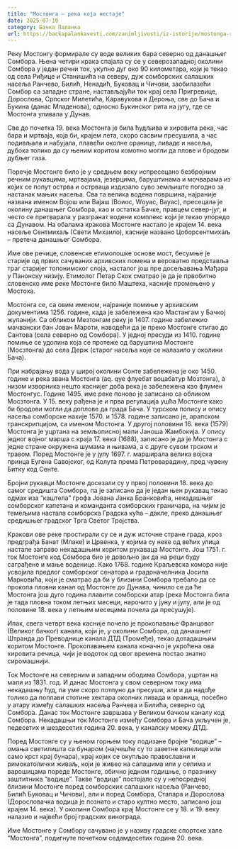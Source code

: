 ```yaml
---
title: "Мостонга – река која нестаје"
date: 2025-07-10
category: Бачка Паланка
url: https://backapalankavesti.com/zanimljivosti/iz-istorije/mostonga-reka-koja-nestaje2/
---
```


Реку Мостонгу формирале су воде великих бара северно од данашњег Сомбора. Њена четири крака спајала су се у северозападној околини Сомбора у један речни ток, укупно дуг око 90 километара, који је текао од села Риђице и Станишића на северу, дуж сомборских салашких насеља Ранчево, Билић, Ненадић, Буковац и Чичови, заобилазећи Сомбор са западне стране, настављајући ток крај села Пригревице, Дорослова, Српског Милетића, Каравукова и Дероња, све до Бача и Букина (данас Младенова), односно Букинског рита на југу, где се Мостонга уливала у Дунав.

Све до почетка 19. века Мостонга је била ћудљива и хировита река, час бара и мртваја, која би, крајем лета, скоро сасвим пресушила, а час подивљала и набујала, плавећи околне оранице, ливаде и насеља, дубока толико да су њеним коритом комотно могли да плове и бродови дубљег газа.

Поречје Мостонге било је у средњем веку испресецано безбројним речним рукавцима, мртвајама, језерцима, баруштинама и мочварама из којих се попут острва и острваца издизало суво земљиште погодно за настанак мањих насеља. Сва та велика водена површина, најраније названа именом Војош или Вајаш (Воиос, Wоyас, Ваyас), пресецала је околину данашњег Сомбора, као и остатка Бачке, правцем север-југ, и често се претварала у разгранат водени комплекс који је текао упоредо са Дунавом. На обалама кракова Мостонге настало је крајем 14. века насеље Сентмихаљ (Свети Михаило), касније названо Цоборсентмихаљ – претеча данашњег Сомбора.

Име ове речице, словенске етимолошке основе мост, бесумње је старије од првих сачуваних архивских помена и вероватно представља траг старијег топонимског слоја, насталог још пре досељавања Мађара у Панонску низију. Етимолог Петар Скок сматрао је да је првобитно словенско име реке Мостонге било Маштеха, касније промењено у Мостоха.

Мостонга се, са овим именом, најраније помиње у архивским документима 1256. године, када је забележена као Мастангам у Бачкој жупанији. Са обликом Мезтонгам реку је 1407. године забележио мачвански бан Јован Мароти, наводећи да је преко Мостонге стигао до Сантова (села северно од Сомбора). У једној пресуди из 1410. године помиње се удолина која се протеже од баруштина Мостонге (Мосзтонга) до села Держ (старог насеља које се налазило у околини Бача).

При набрајању вода у широј околини Сонте забележена је око 1450. године и река звана Мостонга (аq. qуе флуебат воцабатур Мозтонга), а низом изворника нешто каснијег доба река је забележена као флумен Мостонгус. Године 1495. име реке поново је записано са обликом Мосзтонга. У 15. веку рађена је и прва регулација ушћа Мостонге како би бродови могли да доплове да града Бача. У турском попису и опису насеља сомборске нахије 1570. и 1578. године записано је, арапском транскрипцијом, са именом Мостонга. У другој половини 16. века (1579) Мостонга је уцртана на земљописној мапи Јаноша Жамбокија. У опису једног војног марша с краја 17. века (1688), записано је да је Мостонга с једне стране окружена шумама и њивама, а с друге сувом трском и травом. Поред Мостонге је у јулу 1697. г. марширала велика војска принца Еугена Савојског, од Колута према Петроварадину, пред чувену Битку код Сенте.

Бројни рукавци Мостонге досезали су у првој половини 18. века до самог средишта Сомбора, па је записано да је један њен рукавац текао одмах иза “каштела” грофа Јована Јанка Бранковића, некадашњег сомборског капетана и команданта сомборских граничара, на чијим је темељима настала сомборска Градска кућа – дакле, преко данашњег средишњег градског Трга Светог Тројства.

Кракови ове реке простирали су се и дуж источне стране града, кроз предграђа Банат (Млаке) и Црвенка, у којима су неке од већих улица настале заправо некадашњим коритом рукаваца Мостонге. Још 1751. г. ток Мостонге код Сомбора био је довољно јак да на реци буду саграђене и мање воденице. Како 1768. године Краљевска комора није усвојила предлог сомборског сенатора и градоначелника Јосипа Марковића, који је сматрао да би у близини Сомбора требало да се прокопа пловни канал од Мостонге до Дунава, чинило се да ће Мостонга још дуго година плавити сомборски атар (река Мостонга била је тада пловна током летњих месеци, нарочито у јуну и јулу, али је од половине 18. века у летњим месецима почела да пресушује).

Ипак, свега четврт века касније почело је прокопавање Францовог (Великог бачког) канала, који је, у околини Сомбора, од данашњег Штранда до Преводнице канала ДТД (Тромеђе), текао дотадашњим коритом Мостонге. Прокопавањем канала коначно је укроћена ова хировита речица, чији је водоток од овог времена постао знатно сиромашнији.

Ток Мостонге на северним и западним ободима Сомбора, уцртан на мапи из 1831. год.
И данас Мостонга у свом северном току има некадашњу ћуд, па уме скоро потпуно да пресуши, али и да надође толико да поплави стотине хектара околних ливада и ораница, посебно у атару између салашких насеља Ранчева и Билића, северно од Сомбора. Данас ток Мостонге завршава у Великом бачком каналу код Сомбора. Некадашњи ток Мостонге између Сомбора и Бача укључен је, педесетих и шездесетих година 20. века, у каналску мрежу ДТД.

Поред Мостонге су у њеном горњем току подизане бројне “водице” – омања светилишта са бунаром (најчешће су то заветне капелице или само крст крај бунара), крај којих се окупљао православни и римокатолички живаљ, који је живео на салашима или у селима и варошицама пореде Мостонге, обично једном годишње, о празнику заштитника “водице”. Такве “водице” постојале су у непосредној близини Мостонге поред сомборских салашких насеља (Ранчево, Билић Буковац и Чичови), али и поред Сомбора, Стапара и Дорослова (Дорословачка водица је познато и старо култно место, записано још крајем 14. века). У околини Сомбора крај Мостонге се у 18. и 19. веку налазио и највећи број градских винограда.

Име Мостонге у Сомбору сачувано је у називу градске спортске хале “Мостонга”, подигнуте почетком седамдесетих година 20. века.
